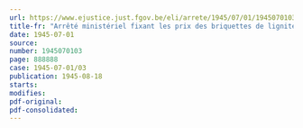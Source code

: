 ```yaml
---
url: https://www.ejustice.just.fgov.be/eli/arrete/1945/07/01/1945070103/justel
title-fr: "Arrêté ministériel fixant les prix des briquettes de lignite"
date: 1945-07-01
source:
number: 1945070103
page: 888888
case: 1945-07-01/03
publication: 1945-08-18
starts:
modifies:
pdf-original:
pdf-consolidated:
---
```


